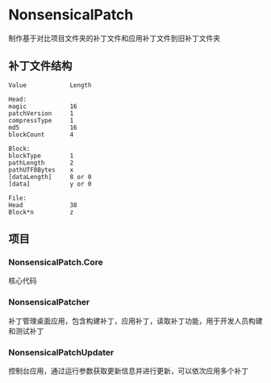 # NonsensicalPatch
制作基于对比项目文件夹的补丁文件和应用补丁文件到旧补丁文件夹

## 补丁文件结构  
```
Value            Length

Head:
magic            16
patchVersion     1
compressType     1
md5              16
blockCount       4

Block:
blockType        1
pathLength       2
pathUTF8Bytes    x
[dataLength]     8 or 0
[data]           y or 0

File:
Head             38
Block*n          z
```

## 项目
### NonsensicalPatch.Core
核心代码
### NonsensicalPatcher
补丁管理桌面应用，包含构建补丁，应用补丁，读取补丁功能，用于开发人员构建和测试补丁
### NonsensicalPatchUpdater
控制台应用，通过运行参数获取更新信息并进行更新，可以依次应用多个补丁